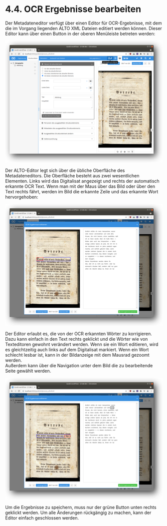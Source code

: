 # 4.4. OCR Ergebnisse bearbeiten

Der Metadateneditor verfügt über einen Editor für OCR-Ergebnisse, mit dem die im Vorgang liegenden ALTO XML Dateien editiert werden können. Dieser Editor kann über einen Button in der oberen Menüleiste betreten werden:

![Der ALTO-Editor kann &#xFC;ber einen Button in der oberen Men&#xFC;leiste betreten werden](../../.gitbook/assets/alto_editor_button.png)

Der ALTO-Editor legt sich über die übliche Oberfläche des Metadateneditors. Die Oberfläche besteht aus zwei wesentlichen Elementen. Links wird das Digitalisat angezeigt und rechts der automatisch erkannte OCR Text. Wenn man mit der Maus über das Bild oder über den Text rechts fährt, werden im Bild die erkannte Zeile und das erkannte Wort hervorgehoben:

![Erkannte Zeilen und W&#xF6;rter werden bei Mausbewegung hervorgehoben](../../.gitbook/assets/alto_editor_highlight.png)

Der Editor erlaubt es, die von der OCR erkannten Wörter zu korrigieren. Dazu kann einfach in den Text rechts geklickt und die Wörter wie von Texteditoren gewohnt verändert werden. Wenn sie ein Wort editieren, wird es gleichtzeitig auch links auf dem Digitalisat markiert. Wenn ein Wort schlecht lesbar ist, kann in der Bildanzeige mit dem Mausrad gezoomt werden.  
Außerdem kann über die Navigation unter dem Bild die zu bearbeitende Seite gewählt werden.

![Editieren funktioniert wie in einem normalen Texteditor](../../.gitbook/assets/alto_editor_edit.png)

Um die Ergebnisse zu speichern, muss nur der grüne Button unten rechts geklickt werden. Um alle Änderungen rückgängig zu machen, kann der Editor einfach geschlossen werden.

